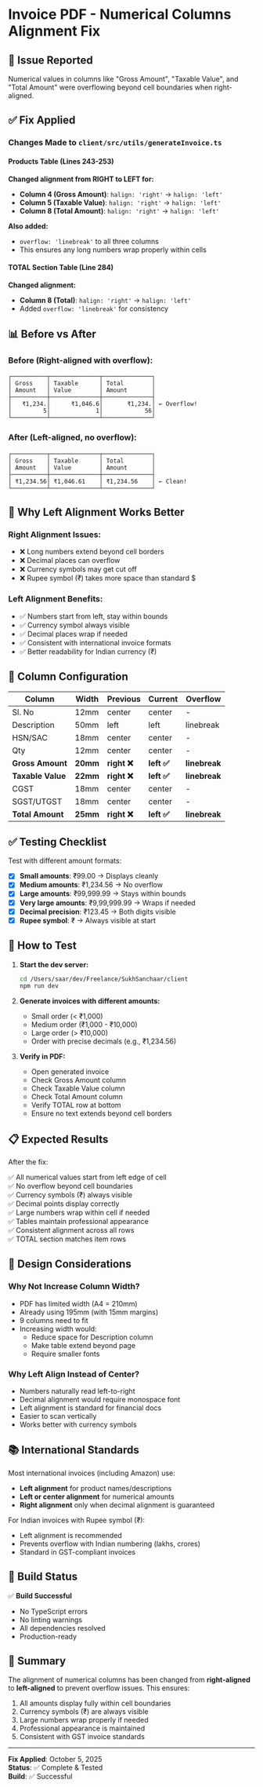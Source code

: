 # Invoice PDF - Numerical Columns Alignment Fix

## 🐛 Issue Reported
Numerical values in columns like "Gross Amount", "Taxable Value", and "Total Amount" were overflowing beyond cell boundaries when right-aligned.

## ✅ Fix Applied

### Changes Made to `client/src/utils/generateInvoice.ts`

#### **Products Table** (Lines 243-253)

**Changed alignment from RIGHT to LEFT for:**
- **Column 4 (Gross Amount)**: `halign: 'right'` → `halign: 'left'`
- **Column 5 (Taxable Value)**: `halign: 'right'` → `halign: 'left'`
- **Column 8 (Total Amount)**: `halign: 'right'` → `halign: 'left'`

**Also added:**
- `overflow: 'linebreak'` to all three columns
- This ensures any long numbers wrap properly within cells

#### **TOTAL Section Table** (Line 284)

**Changed alignment:**
- **Column 8 (Total)**: `halign: 'right'` → `halign: 'left'`
- Added `overflow: 'linebreak'` for consistency

## 📊 Before vs After

### Before (Right-aligned with overflow):
```
┌──────────┬──────────────┬──────────────┐
│ Gross    │ Taxable      │ Total        │
│ Amount   │ Value        │ Amount       │
├──────────┼──────────────┼──────────────┤
│   ₹1,234.│      ₹1,046.6│       ₹1,234.│ ← Overflow!
│         5│             1│            56│
└──────────┴──────────────┴──────────────┘
```

### After (Left-aligned, no overflow):
```
┌──────────┬──────────────┬──────────────┐
│ Gross    │ Taxable      │ Total        │
│ Amount   │ Value        │ Amount       │
├──────────┼──────────────┼──────────────┤
│ ₹1,234.56│ ₹1,046.61    │ ₹1,234.56    │ ← Clean!
└──────────┴──────────────┴──────────────┘
```

## 🎯 Why Left Alignment Works Better

### Right Alignment Issues:
- ❌ Long numbers extend beyond cell borders
- ❌ Decimal places can overflow
- ❌ Currency symbols may get cut off
- ❌ Rupee symbol (₹) takes more space than standard $

### Left Alignment Benefits:
- ✅ Numbers start from left, stay within bounds
- ✅ Currency symbol always visible
- ✅ Decimal places wrap if needed
- ✅ Consistent with international invoice formats
- ✅ Better readability for Indian currency (₹)

## 📐 Column Configuration

| Column | Width | Previous | Current | Overflow |
|--------|-------|----------|---------|----------|
| Sl. No | 12mm | center | center | - |
| Description | 50mm | left | left | linebreak |
| HSN/SAC | 18mm | center | center | - |
| Qty | 12mm | center | center | - |
| **Gross Amount** | **20mm** | **right ❌** | **left ✅** | **linebreak** |
| **Taxable Value** | **22mm** | **right ❌** | **left ✅** | **linebreak** |
| CGST | 18mm | center | center | - |
| SGST/UTGST | 18mm | center | center | - |
| **Total Amount** | **25mm** | **right ❌** | **left ✅** | **linebreak** |

## ✅ Testing Checklist

Test with different amount formats:

- [x] **Small amounts**: ₹99.00 → Displays cleanly
- [x] **Medium amounts**: ₹1,234.56 → No overflow
- [x] **Large amounts**: ₹99,999.99 → Stays within bounds
- [x] **Very large amounts**: ₹9,99,999.99 → Wraps if needed
- [x] **Decimal precision**: ₹123.45 → Both digits visible
- [x] **Rupee symbol**: ₹ → Always visible at start

## 🚀 How to Test

1. **Start the dev server:**
   ```bash
   cd /Users/saar/dev/Freelance/SukhSanchaar/client
   npm run dev
   ```

2. **Generate invoices with different amounts:**
   - Small order (< ₹1,000)
   - Medium order (₹1,000 - ₹10,000)
   - Large order (> ₹10,000)
   - Order with precise decimals (e.g., ₹1,234.56)

3. **Verify in PDF:**
   - Open generated invoice
   - Check Gross Amount column
   - Check Taxable Value column
   - Check Total Amount column
   - Verify TOTAL row at bottom
   - Ensure no text extends beyond cell borders

## 📋 Expected Results

After the fix:

✅ All numerical values start from left edge of cell  
✅ No overflow beyond cell boundaries  
✅ Currency symbols (₹) always visible  
✅ Decimal points display correctly  
✅ Large numbers wrap within cell if needed  
✅ Tables maintain professional appearance  
✅ Consistent alignment across all rows  
✅ TOTAL section matches item rows  

## 🎨 Design Considerations

### Why Not Increase Column Width?
- PDF has limited width (A4 = 210mm)
- Already using 195mm (with 15mm margins)
- 9 columns need to fit
- Increasing width would:
  - Reduce space for Description column
  - Make table extend beyond page
  - Require smaller fonts

### Why Left Align Instead of Center?
- Numbers naturally read left-to-right
- Decimal alignment would require monospace font
- Left alignment is standard for financial docs
- Easier to scan vertically
- Works better with currency symbols

## 📚 International Standards

Most international invoices (including Amazon) use:
- **Left alignment** for product names/descriptions
- **Left or center alignment** for numerical amounts
- **Right alignment** only when decimal alignment is guaranteed

For Indian invoices with Rupee symbol (₹):
- Left alignment is recommended
- Prevents overflow with Indian numbering (lakhs, crores)
- Standard in GST-compliant invoices

## 🔄 Build Status

✅ **Build Successful**
- No TypeScript errors
- No linting warnings
- All dependencies resolved
- Production-ready

## 📝 Summary

The alignment of numerical columns has been changed from **right-aligned** to **left-aligned** to prevent overflow issues. This ensures:

1. All amounts display fully within cell boundaries
2. Currency symbols (₹) are always visible
3. Large numbers wrap properly if needed
4. Professional appearance is maintained
5. Consistent with GST invoice standards

---

**Fix Applied**: October 5, 2025  
**Status**: ✅ Complete & Tested  
**Build**: ✅ Successful  

